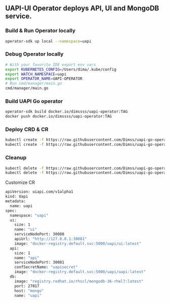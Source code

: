 ## UAPI-UI Operator deploys API, UI and MongoDB service. 

### Build & Run Operator locally 
```bash
operator-sdk up local --namespace=uapi
```

### Debug Operator locally 
```bash
# With your favorite IDE export env vars   
export KUBERNETES_CONFIG=/Users/dima/.kube/config
export WATCH_NAMESPACE=uapi
export OPERATOR_NAME=UAPI-OPERATOR
# Run cmd/manager/main.go
cmd/manager/main.go
```

### Build UAPI Go operator
```bash
operator-sdk build docker.io/dimssss/uapi-operator:TAG
docker push docker.io/dimssss/uapi-operator:TAG
```

### Deploy CRD & CR 
```bash
kubectl create -f https://raw.githubusercontent.com/Dimss/uapi-go-operator/master/deploy/crds/uiapi_v1alpha1_uapi_crd.yaml
kubectl create -f https://raw.githubusercontent.com/Dimss/uapi-go-operator/master/deploy/crds/uiapi_v1alpha1_uapi_cr.yaml
```

### Cleanup
```bash
kubectl delete -f https://raw.githubusercontent.com/Dimss/uapi-go-operator/master/deploy/crds/uiapi_v1alpha1_uapi_crd.yaml
kubectl delete -f https://raw.githubusercontent.com/Dimss/uapi-go-operator/master/deploy/crds/uiapi_v1alpha1_uapi_cr.yaml
```

Customize CR
```bash
apiVersion: uiapi.com/v1alpha1
kind: Uapi
metadata:
  name: uapi
spec:
  namespace: "uapi"
  ui:
    size: 1
    name: "ui"
    serviceNodePort: 30080
    apiUrl: "http://127.0.0.1:30081"
    image: "docker-registry.default.svc:5000/uapi/ui:latest"
  api:
    size: 1
    name: "api"
    serviceNodePort: 30081
    confSecretName: "uapisecret"
    image: "docker-registry.default.svc:5000/uapi/uapi:latest"
  db:
    image: "registry.redhat.io/rhscl/mongodb-36-rhel7:latest"
    port: 27017
    host: "mongo"
    name: "uapi"
```